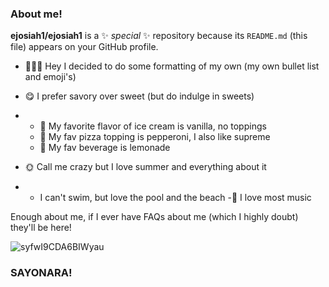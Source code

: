 ### About me!


**ejosiah1/ejosiah1** is a ✨ _special_ ✨ repository because its `README.md` (this file) appears on your GitHub profile.


- 🙋🏾‍♀️ Hey I decided to do some formatting of my own (my own bullet list and emoji's)

- 😋 I prefer savory over sweet (but do indulge in sweets)
- - 🍨 My favorite flavor of ice cream is vanilla, no toppings
  - 🍕 My fav pizza topping is pepperoni, I also like supreme
  - 🍾 My fav beverage is lemonade
- 🌞 Call me crazy but I love summer and everything about it
- - I can't swim, but love the pool and the beach
-🎼 I love most music

Enough about me, if I ever have FAQs about me (which I highly doubt) they'll be here!

![syfwI9CDA6BIWyau](https://github.com/ejosiah1/ejosiah1/assets/158645596/2904a025-f336-4b48-83b1-41e6d54b035a)
### SAYONARA!
